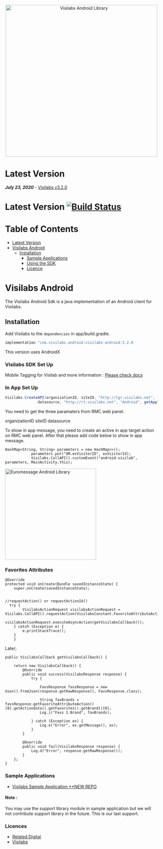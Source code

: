 
<p align="center">
  <a target="_blank" rel="noopener noreferrer" href="https://github.com/relateddigital/visilabs-android"><img src="https://github.com/relateddigital/visilabs-android/blob/master/app/visilabs.png" alt="Visilabs Android Library" width="500" style="max-width:100%;"></a>
</p>

# Latest Version 

***July 23, 2020*** - [Visilabs v3.2.0](https://github.com/relateddigital/visilabs-android/releases) 

# Latest Version [![Build Status](https://travis-ci.com/relateddigital/visilabs-android.svg?branch=master)](https://travis-ci.com/relateddigital/visilabs-android)

# Table of Contents

- [Latest Version](#latest-version)
- [Visilabs Android](#visilabs-android)
  * [Installation](#installation)
    + [Sample Applications](#sample-applications)
    + [Using the SDK](#using-the-sdk)
    + [Licence](#licence)
    
# Visilabs Android

The Visilabs Android Sdk is a java implementation of an Android client for Visilabs.

## Installation


Add Visilabs to the ```dependencies``` in app/build.gradle.

```java
implementation "com.visilabs.android:visilabs-android:3.2.0
```
This version uses AndroidX

### Visilabs SDK Set Up

Mobile Tagging for Visilab and more information :  [Please check docs](https://relateddigital.atlassian.net/wiki/spaces/RMCKBT/pages/428802408/Android+-+API+Setup) 

### In App Set Up

 ```java 
 Visilabs.CreateAPI(organizationID, siteID, "http://lgr.visilabs.net",
                datasource, "http://rt.visilabs.net", "Android", getApplicationContext(),  "http://s.visilabs.net/json", "http://s.visilabs.net/actjson", 30000);
```
You need to get the three paramaters from RMC web panel.

organizationID
siteID
datasource

To show in app message, you need to create an active in app target action on RMC web panel.
After that please add code below to show in app message.

    HashMap<String, String> parameters = new HashMap<>();
                parameters.put("OM.exVisitorID", exVisitorId);
                Visilabs.CallAPI().customEvent("android-visilab", parameters, MainActivity.this);                      


<img src="https://github.com/relateddigital/visilabs-android/blob/master/inappnew.gif" alt="Euromessage Android Library" width="300" style="max-width:100%;">


### Favorites Attributes 

    @Override
    protected void onCreate(Bundle savedInstanceState) {
        super.onCreate(savedInstanceState);
    
    
    //requestAction() or requestActionId()
      try {
            VisilabsActionRequest visilabsActionRequest = Visilabs.CallAPI().requestAction(VisilabsConstant.FavoriteAttributeAction);
            visilabsActionRequest.executeAsyncAction(getVisilabsCallback());
        } catch (Exception e) {
            e.printStackTrace();
        }
        }
Later;         
        
    public VisilabsCallback getVisilabsCallback() {

        return new VisilabsCallback() {
            @Override
            public void success(VisilabsResponse response) {
                try {

                    FavsResponse favsResponse = new Gson().fromJson(response.getRawResponse(), FavsResponse.class);

                    String favBrands = favsResponse.getFavoriteAttributeAction()[0].getActiondata().getFavorites().getBrand()[0];
                    Log.i("Favs 1.Brand", favBrands);

                } catch (Exception ex) {
                    Log.e("Error", ex.getMessage(), ex);
                }
            }

            @Override
            public void fail(VisilabsResponse response) {
                Log.d("Error", response.getRawResponse());
            }
        };
    }
        
        
### Sample Applications 

- [Visilabs Sample Application **NEW REPO ](https://github.com/relateddigital/sample_visilabs_android) 

#### Note : 
You may use the support library module in sample application but we will not contribute support library in the future. This is our last support.


### Licences


 - [Related Digital ](https://www.relateddigital.com/)
 - [Visilabs ](http://visilabs.com/)
